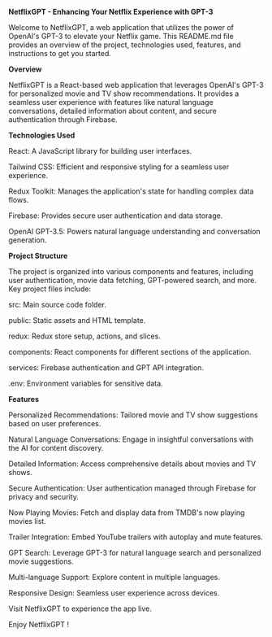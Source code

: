 **NetflixGPT - Enhancing Your Netflix Experience with GPT-3**

Welcome to NetflixGPT, a web application that utilizes the power of OpenAI's GPT-3 to elevate your Netflix game. This README.md file provides an overview of the project, technologies used, features, and instructions to get you started.


**Overview**

NetflixGPT is a React-based web application that leverages OpenAI's GPT-3 for personalized movie and TV show recommendations. It provides a seamless user experience with features like natural language conversations, detailed information about content, and secure authentication through Firebase.

**Technologies Used**

React: A JavaScript library for building user interfaces.

Tailwind CSS: Efficient and responsive styling for a seamless user experience.

Redux Toolkit: Manages the application's state for handling complex data flows.

Firebase: Provides secure user authentication and data storage.

OpenAI GPT-3.5: Powers natural language understanding and conversation generation.

**Project Structure**

The project is organized into various components and features, including user authentication, movie data fetching, GPT-powered search, and more. Key project files include:

src: Main source code folder.

public: Static assets and HTML template.

redux: Redux store setup, actions, and slices.

components: React components for different sections of the application.

services: Firebase authentication and GPT API integration.

.env: Environment variables for sensitive data.

**Features**

Personalized Recommendations: Tailored movie and TV show suggestions based on user preferences.

Natural Language Conversations: Engage in insightful conversations with the AI for content discovery.

Detailed Information: Access comprehensive details about movies and TV shows.

Secure Authentication: User authentication managed through Firebase for privacy and security.

Now Playing Movies: Fetch and display data from TMDB's now playing movies list.

Trailer Integration: Embed YouTube trailers with autoplay and mute features.

GPT Search: Leverage GPT-3 for natural language search and personalized movie suggestions.

Multi-language Support: Explore content in multiple languages.

Responsive Design: Seamless user experience across devices.

Visit NetflixGPT to experience the app live.

Enjoy NetflixGPT !
